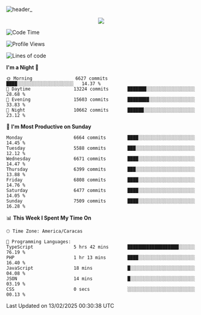![header_](https://github.com/user-attachments/assets/4010d822-ccdc-4198-b608-18c773338d18)


<p align="center">
  <a href="http://www.github.com/thevacs">
    <img src="https://github-readme-streak-stats.herokuapp.com/?user=thevacs&stroke=ffffff&background=1c1917&ring=0891b2&fire=0891b2&currStreakNum=ffffff&currStreakLabel=0891b2&sideNums=ffffff&sideLabels=ffffff&dates=ffffff&hide_border=true" />
  </a>
</p>

<!--START_SECTION:waka-->
![Code Time](http://img.shields.io/badge/Code%20Time-3%2C330%20hrs%2014%20mins-blue)

![Profile Views](http://img.shields.io/badge/Profile%20Views-3-blue)

![Lines of code](https://img.shields.io/badge/From%20Hello%20World%20I%27ve%20Written-5.4%20million%20lines%20of%20code-blue)

**I'm a Night 🦉** 

```text
🌞 Morning                6627 commits        ████░░░░░░░░░░░░░░░░░░░░░   14.37 % 
🌆 Daytime                13224 commits       ███████░░░░░░░░░░░░░░░░░░   28.68 % 
🌃 Evening                15603 commits       ████████░░░░░░░░░░░░░░░░░   33.83 % 
🌙 Night                  10662 commits       ██████░░░░░░░░░░░░░░░░░░░   23.12 % 
```
📅 **I'm Most Productive on Sunday** 

```text
Monday                   6664 commits        ████░░░░░░░░░░░░░░░░░░░░░   14.45 % 
Tuesday                  5588 commits        ███░░░░░░░░░░░░░░░░░░░░░░   12.12 % 
Wednesday                6671 commits        ████░░░░░░░░░░░░░░░░░░░░░   14.47 % 
Thursday                 6399 commits        ███░░░░░░░░░░░░░░░░░░░░░░   13.88 % 
Friday                   6808 commits        ████░░░░░░░░░░░░░░░░░░░░░   14.76 % 
Saturday                 6477 commits        ████░░░░░░░░░░░░░░░░░░░░░   14.05 % 
Sunday                   7509 commits        ████░░░░░░░░░░░░░░░░░░░░░   16.28 % 
```


📊 **This Week I Spent My Time On** 

```text
🕑︎ Time Zone: America/Caracas

💬 Programming Languages: 
TypeScript               5 hrs 42 mins       ███████████████████░░░░░░   76.19 % 
PHP                      1 hr 13 mins        ████░░░░░░░░░░░░░░░░░░░░░   16.40 % 
JavaScript               18 mins             █░░░░░░░░░░░░░░░░░░░░░░░░   04.08 % 
JSON                     14 mins             █░░░░░░░░░░░░░░░░░░░░░░░░   03.19 % 
CSS                      0 secs              ░░░░░░░░░░░░░░░░░░░░░░░░░   00.13 % 
```


 Last Updated on 13/02/2025 00:30:38 UTC
<!--END_SECTION:waka-->
